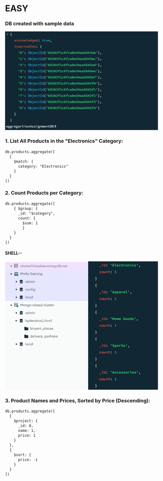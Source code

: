 # EASY

### DB created with sample data
![alt text](image.png)

### 1. List All Products in the "Electronics" Category:
```
db.products.aggregate([
  {
    $match: {
      category: "Electronics"
    }
  }
])
```

### 2. Count Products per Category:
```
db.products.aggregate([
    { $group: {
      _id: "$category",  
      count: {
        $sum: 1
        } 
    }
  }
])
```
#### SHELL--
![alt text](image-1.png)

### 3. Product Names and Prices, Sorted by Price (Descending):
```
db.products.aggregate([
  {
    $project: {
      _id: 0,
      name: 1,
      price: 1
    }
  },
  {
    $sort: {
      price: -1
    }
  }
])
```